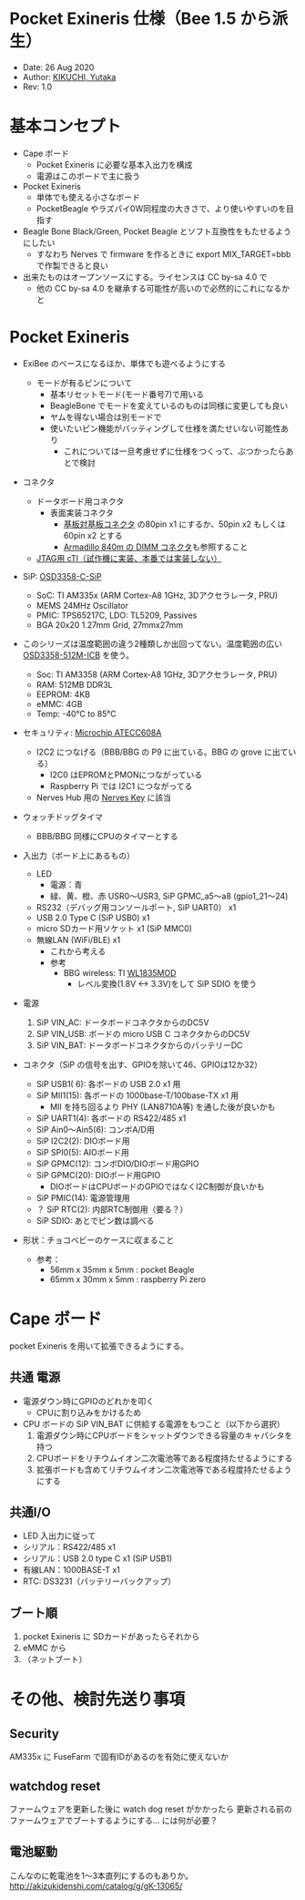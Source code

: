 # Pocket Exineris 仕様（Bee 1.5 から派生）

- Date: 26 Aug 2020
- Author: [KIKUCHI, Yutaka](https://github.com/kikuyuta)
- Rev: 1.0

# 基本コンセプト

- Cape ボード
  - Pocket Exineris に必要な基本入出力を構成
  - 電源はこのボードで主に扱う
- Pocket Exineris
  - 単体でも使える小さなボード
  - PocketBeagle やラズパイ0W同程度の大きさで、より使いやすいのを目指す
- Beagle Bone Black/Green, Pocket Beagle とソフト互換性をもたせるようにしたい
  - すなわち Nerves で firmware を作るときに export MIX_TARGET=bbb で作製できると良い
- 出来たものはオープンソースにする。ライセンスは CC by-sa 4.0 で
  - 他の CC by-sa 4.0 を継承する可能性が高いので必然的にこれになるかと
 
# Pocket Exineris

- ExiBee のベースになるほか、単体でも遊べるようにする
  - モードが有るピンについて
    - 基本リセットモード(モード番号7)で用いる
    - BeagleBone でモードを変えているのものは同様に変更しても良い
    - ヤムを得ない場合は別モードで
    - 使いたいピン機能がバッティングして仕様を満たせいない可能性あり
      - これについては一旦考慮せずに仕様をつくって、ぶつかったらあとで検討
- コネクタ
  - ドータボード用コネクタ
    - 表面実装コネクタ
	  - [基板対基板コネクタ](https://www.hirose.com/product/document?clcode=CL0537-0731-3-86&productname=DF12(3.0)-60DP-0.5V(86)&series=DF12&documenttype=Catalog&lang=en&documentid=D31693_ja)
	  の80pin x1 にするか、50pin x2 もしくは 60pin x2 とする
      - [Armadillo 840m の DIMM コネクタ](https://manual.atmark-techno.com/armadillo-840/armadillo-840_product_manual_ja-1.10.0/ch04.html#sct.interface-layout-a840m)も参照すること
  - [JTAG用 cTI（試作機に実装、本番では実装しない）](http://software-dl.ti.com/ccs/esd/documents/xdsdebugprobes/emu_jtag_connectors.html)
- SiP: [OSD3358-C-SiP](https://octavosystems.com/octavo_products/osd335x-c-sip/)
  - SoC: TI AM335x (ARM Cortex-A8 1GHz, 3Dアクセラレータ, PRU)
  - MEMS 24MHz Oscillator
  - PMIC: TPS65217C, LDO: TL5209, Passives
  - BGA 20x20 1.27mm Grid, 27mmx27mm
- このシリーズは温度範囲の違う2種類しか出回ってない。温度範囲の広い [OSD3358-512M-ICB](https://www.digikey.com/product-detail/en/octavo-systems-llc/OSD3358-512M-ICB/1676-1005-ND/9608235) を使う。
  - Soc: TI AM3358 (ARM Cortex-A8 1GHz, 3Dアクセラレータ, PRU)
  - RAM: 512MB DDR3L
  - EEPROM: 4KB
  - eMMC: 4GB
  - Temp: -40°C to 85°C
- セキュリティ: [Microchip ATECC608A](https://www.microchip.com/wwwproducts/en/ATECC608A)
  - I2C2 につなげる（BBB/BBG の P9 に出ている。BBG の grove に出ている）
    - I2C0 はEPROMとPMONにつながっている
	- Raspberry Pi では I2C1 につながってる
  - Nerves Hub 用の [Nerves Key](https://github.com/nerves-project/nerves_system_bbb#nerveskey) に該当
- ウォッチドッグタイマ
  - BBB/BBG 同様にCPUのタイマーとする
- 入出力（ボード上にあるもの）
  - LED
    - 電源：青
	- 緑、黄、橙、赤 USR0〜USR3, SiP GPMC\_a5〜a8 (gpio1_21〜24)
  - RS232（デバッグ用コンソールポート, SiP UART0） x1
  - USB 2.0 Type C (SiP USB0) x1
  - micro SDカード用ソケット x1 (SiP MMC0)
  - 無線LAN (WiFi/BLE) x1
    - これから考える
	- 参考
	  - BBG wireless: TI [WL1835MOD](https://www.ti.com/product/WL1835MOD)
	    - レベル変換(1.8V <-> 3.3V)をして SiP SDIO を使う

- 電源
  1. SiP VIN_AC: ドータボードコネクタからのDC5V
  1. SiP VIN_USB: ボードの micro USB C コネクタからのDC5V
  1. SiP VIN_BAT: ドータボードコネクタからのバッテリーDC
- コネクタ（SiP の信号を出す、GPIOを除いて46、GPIOは12か32）
  - SiP USB1( 6): 各ボードの USB 2.0 x1 用
  - SiP MII1(15): 各ボードの 1000base-T/100base-TX x1 用
    - MII を持ち回るより PHY (LAN8710A等) を通した後が良いかも
  - SiP UART1(4): 各ボードの RS422/485 x1
  - SiP Ain0〜Ain5(6): コンボA/D用
  - SiP I2C2(2): DIOボード用
  - SiP SPI0(5): AIOボード用
  - SiP GPMC(12): コンボDIO/DIOボード用GPIO
  - SiP GPMC(20): DIOボード用GPIO
	- DIOボードはCPUボードのGPIOではなくI2C制御が良いかも
  - SiP PMIC(14): 電源管理用
  - ？ SiP RTC(2): 内部RTC制御用（要る？）
  - SiP SDIO: あとでピン数は調べる
- 形状：チョコベビーのケースに収まること
  - 参考：
	- 56mm x 35mm x 5mm : pocket Beagle
	- 65mm x 30mm x 5mm : raspberry Pi zero

# Cape ボード
pocket Exineris を用いて拡張できるようにする。

## 共通 電源
- 電源ダウン時にGPIOのどれかを叩く
  - CPUに割り込みをかけるため
- CPU ボードの SiP VIN_BAT に供給する電源をもつこと（以下から選択）
  1. 電源ダウン時にCPUボードをシャットダウンできる容量のキャパシタを持つ
  1. CPUボードをリチウムイオン二次電池等である程度持たせるようにする
  1. 拡張ボードも含めてリチウムイオン二次電池等である程度持たせるようにする

## 共通I/O
- LED 入出力に従って
- シリアル：RS422/485 x1
- シリアル：USB 2.0 type C x1 (SiP USB1) 
- 有線LAN：1000BASE-T x1
- RTC: DS3231（バッテリーバックアップ）

## ブート順
1. pocket Exineris に SDカードがあったらそれから
1. eMMC から
1. （ネットブート）


# その他、検討先送り事項

## Security
AM335x に FuseFarm で固有IDがあるのを有効に使えないか

## watchdog reset
ファームウェアを更新した後に watch dog reset がかかったら
更新される前のファームウェアでブートするようにする… には何が必要？

## 電池駆動
こんなのに乾電池を1〜3本直列にするのもありか。
http://akizukidenshi.com/catalog/g/gK-13065/

